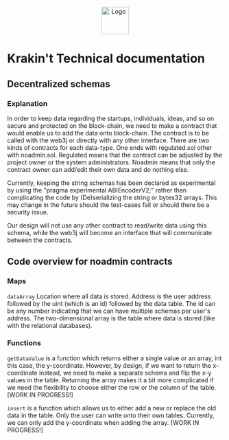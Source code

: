 <p align="center">
  <img src="https://raw.githubusercontent.com/krakintgithub/misc/master/logo_s1.png" width="64px" title="Logo">
</p>

# Krakin't Technical documentation
## Decentralized schemas

### Explanation

In order to keep data regarding the startups, individuals, ideas, and so on secure and protected on the block-chain, we need to make a contract that would enable us to add the data onto block-chain. The contract is to be called with the web3j or directly with any other interface. There are two kinds of contracts for each data-type. One ends with regulated.sol other with noadmin.sol. Regulated means that the contract can be adjusted by the project owner or the system administrators. Noadmin means that only the contract owner can add/edit their own data and do nothing else.

Currently, keeping the string schemas has been declared as experimental by using the "pragma experimental ABIEncoderV2;" rather than complicating the code by (De)serializing the string or bytes32 arrays. This may change in the future should the test-cases fail or should there be a security issue.

Our design will not use any other contract to read/write data using this schema, while the web3j will become an interface that will communicate between the contracts. 

## Code overview for noadmin contracts

### Maps
```dataArray``` Location where all data is stored. Address is the user address followed by the uint (which is an id) followed by the data table. The id can be any number indicating that we can have multiple schemas per user's address. The two-dimensional array is the table where data is stored (like with the relational databases).

### Functions
```getDataValue``` is a function which returns either a single value or an array, int this case, the y-coordinate. However, by design, if we want to return the x-coordinate instead, we need to make a separate schema and flip the x-y values in the table. Returning the array makes it a bit more complicated if we need the flexibility to choose either the row or the column of the table. [WORK IN PROGRESS!]

```insert``` is a function which allows us to either add a new or replace the old data in the table. Only the user can write onto their own tables. Currently, we can only add the y-coordinate when adding the array. [WORK IN PROGRESS!]
